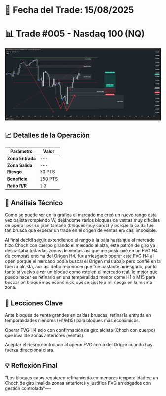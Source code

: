 # 📅 Fecha del Trade: 15/08/2025
# 📊 Trade #005 - Nasdaq 100 (NQ)

![Gráfico del Trade](trade_005.png) <!-- Asegúrate que el nombre coincida exactamente -->

## 📈 Detalles de la Operación
| Parámetro       | Valor               |
|----------------|---------------------|
| **Zona Entrada** | --- |
| **Zona Salida**  | --- |
| **Riesgo**       | 50 PTS |
| **Beneficio**    | 150 PTS |
| **Ratio R/R**    | 1:3   |

## 🎯 Análisis Técnico

Como se puede ver en la gráfica el mercado me creó un nuevo rango esta vez bajista rompiendo W, dejándome varios bloques de ventas muy difíciles de operar por su gran tamaño (bloques muy caros) y porque la caída fue tan brusca que esperar un trade en el origen de ventas era casi imposible.

Al final decidí seguir extendiendo el rango a la baja hasta que el mercado hizo Choch con cuerpo girando el mercado al alza, este patrón de giro ya descartaba todas las zonas de ventas. así que me posicioné en un FVG H4 de compras encima del Origen H4, fue arriesgado operar este FVG H4 al open porque el mercado podía buscar el Origen más abajo pero confié en la fuerza alcista, aun así debo reconocer que fue bastante arriesgado, por lo tanto si vuelvo a ver un bloque como este en el mercado real, lo mejor que puedo hacer es refinarlo en una temporalidad menor como H1 o M15 para buscar un bloque más económico que se ajuste a mi riesgo en la misma zona.

## 📌 Lecciones Clave

Ante bloques de venta grandes en caídas bruscas, refinar la entrada en temporalidades menores (H1/M15) para bloques más económicos.

Operar FVG H4 solo con confirmación de giro alcista (Choch con cuerpo) que invalide zonas anteriores (ventas).

Aceptar el riesgo controlado al operar FVG cerca del Origen cuando hay fuerza direccional clara.

## 💡 Reflexión Final
"Los bloques caros requieren refinamiento en menores temporalidades; un Choch de giro invalida zonas anteriores y justifica FVG arriesgados con gestión controlada"---

